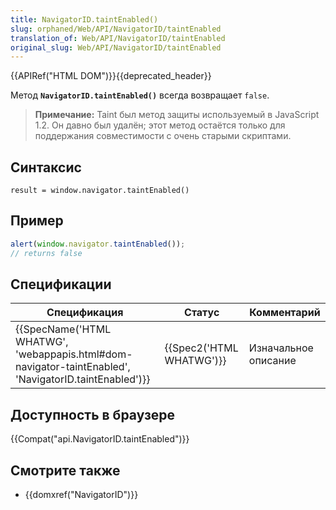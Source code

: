 ```yaml
---
title: NavigatorID.taintEnabled()
slug: orphaned/Web/API/NavigatorID/taintEnabled
translation_of: Web/API/NavigatorID/taintEnabled
original_slug: Web/API/NavigatorID/taintEnabled
---
```


{{APIRef("HTML DOM")}}{{deprecated_header}}

Метод **`NavigatorID.taintEnabled()`** всегда возвращает `false`.

> **Примечание:** Taint был метод защиты используемый в JavaScript 1.2. Он давно был удалён; этот метод остаётся только для поддержания совместимости с очень старыми скриптами.

## Синтаксис

```
result = window.navigator.taintEnabled()
```

## Пример

```js
alert(window.navigator.taintEnabled());
// returns false
```

## Спецификации

| Спецификация                                                                                                                             | Статус                           | Комментарий          |
| ---------------------------------------------------------------------------------------------------------------------------------------- | -------------------------------- | -------------------- |
| {{SpecName('HTML WHATWG', 'webappapis.html#dom-navigator-taintEnabled', 'NavigatorID.taintEnabled')}} | {{Spec2('HTML WHATWG')}} | Изначальное описание |

## Доступность в браузере

{{Compat("api.NavigatorID.taintEnabled")}}

## Смотрите также

- {{domxref("NavigatorID")}}
